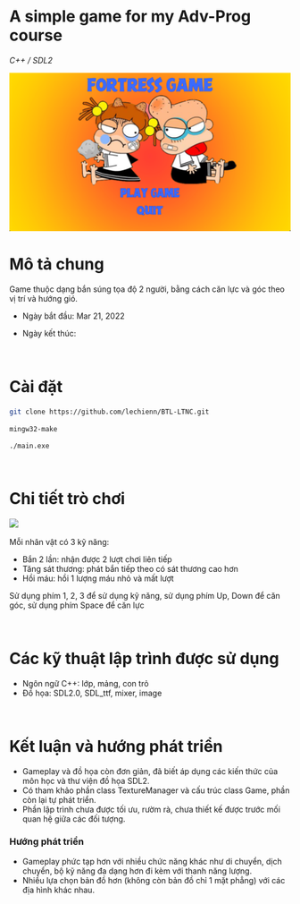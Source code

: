 # A simple game for my Adv-Prog course

*C++ / SDL2*

<img src="img\Screenshot.png">

</br>

# Mô tả chung
Game thuộc dạng bắn súng tọa độ 2 người, bằng cách căn lực và góc theo vị trí và hướng gió. 

- Ngày bắt đầu: Mar 21, 2022

- Ngày kết thúc: 

</br>

# Cài đặt

```bash
git clone https://github.com/lechienn/BTL-LTNC.git
```
```
mingw32-make
```

```
./main.exe
```

</br>

# Chi tiết trò chơi

<a href="https://youtu.be/QJrZAHFGXQA"> <img src ="https://img.shields.io/youtube/views/QJrZAHFGXQA?label=Youtube&style=social">
</a>

Mỗi nhân vật có 3 kỹ năng:

- Bắn 2 lần: nhận được 2 lượt chơi liên tiếp
- Tăng sát thương: phát bắn tiếp theo có sát thương cao hơn
- Hồi máu: hồi 1 lượng máu nhỏ và mất lượt

Sử dụng phím 1, 2, 3 để sử dụng kỹ năng, sử dụng phím Up, Down để căn góc, sử dụng phím Space để căn lực

</br>

# Các kỹ thuật lập trình được sử dụng
- Ngôn ngữ C++: lớp, mảng, con trỏ
- Đồ họa: SDL2.0, SDL_ttf, mixer, image

</br>

# Kết luận và hướng phát triển

- Gameplay và đồ họa còn đơn giản, đã biết áp dụng các kiến thức của môn học và thư viện đồ họa SDL2.
- Có tham khảo phần class TextureManager và cấu trúc class Game, phần còn lại tự phát triển.
- Phần lập trình chưa được tối ưu, rườm rà, chưa thiết kế được trước mối quan hệ giữa các đối tượng.
### Hướng phát triển
- Gameplay phức tạp hơn với nhiều chức năng khác như di chuyển, dịch chuyển, bộ kỹ năng đa dạng hơn đi kèm với thanh năng lượng.
- Nhiều lựa chọn bản đồ hơn (không còn bản đồ chỉ 1 mặt phẳng) với các địa hình khác nhau.